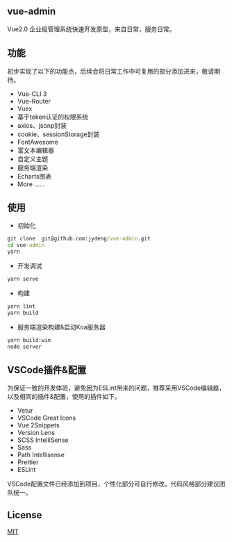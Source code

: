 ## vue-admin

Vue2.0 企业级管理系统快速开发原型，来自日常，服务日常。

## 功能
初步实现了以下的功能点，后续会将日常工作中可复用的部分添加进来，敬请期待。
* Vue-CLI 3  
* Vue-Router
* Vuex
* 基于token认证的权限系统
* axios、jsonp封装
* cookie、sessionStorage封装
* FontAwesome
* 富文本编辑器
* 自定义主题
* 服务端渲染
* Echarts图表
* More ......


## 使用

- 初始化
```cmd
git clone  git@github.com:jydeng/vue-admin.git
cd vue-admin
yarn
```

- 开发调试
```cmd
yarn serve 
```

- 构建
```cmd
yarn lint
yarn build
```

- 服务端渲染构建&启动Koa服务器
```cmd
yarn build:win 
node server
```


## VSCode插件&配置
为保证一致的开发体验，避免因为ESLint带来的问题，推荐采用VSCode编辑器，以及相同的插件&配置，使用的插件如下。
 * Vetur
 * VSCode Great Icons
 * Vue 2Snippets
 * Version Lens
 * SCSS IntelliSense
 * Sass
 * Path Intellisense
 * Prettier
 * ESLint

 VSCode配置文件已经添加到项目，个性化部分可自行修改，代码风格部分建议团队统一。

## License

[MIT](https://github.com/jydeng/vue-admin//LICENSE)